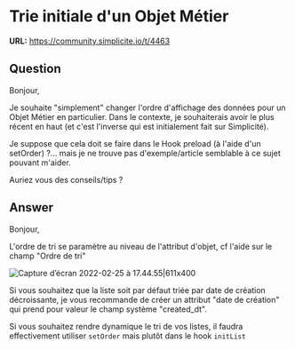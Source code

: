 # Trie initiale d'un Objet Métier

**URL:** https://community.simplicite.io/t/4463

## Question
Bonjour,

Je souhaite "simplement" changer l'ordre d'affichage des données pour un Objet Métier en particulier.
Dans le contexte, je souhaiterais avoir le plus récent en haut (et c'est l'inverse qui est initialement fait sur Simplicité).

Je suppose que cela doit se faire dans le Hook preload (à l'aide d'un setOrder) ?... mais je ne trouve pas d'exemple/article semblable à ce sujet pouvant m'aider.

Auriez vous des conseils/tips ?

## Answer
Bonjour, 

L'ordre de tri se paramètre au niveau de l'attribut d'objet, cf l'aide sur le champ "Ordre de tri"

![Capture d’écran 2022-02-25 à 17.44.55|611x400](upload://sZYehCDNSqIB1aOnIP7Z4VrWibu.png)


Si vous souhaitez que la liste soit par défaut triée par date de création décroissante, je vous recommande de créer un attribut "date de création" qui prend pour valeur le champ système "created_dt".

Si vous souhaitez rendre dynamique le tri de vos listes, il faudra effectivement utiliser `setOrder` mais plutôt dans le hook `initList`
